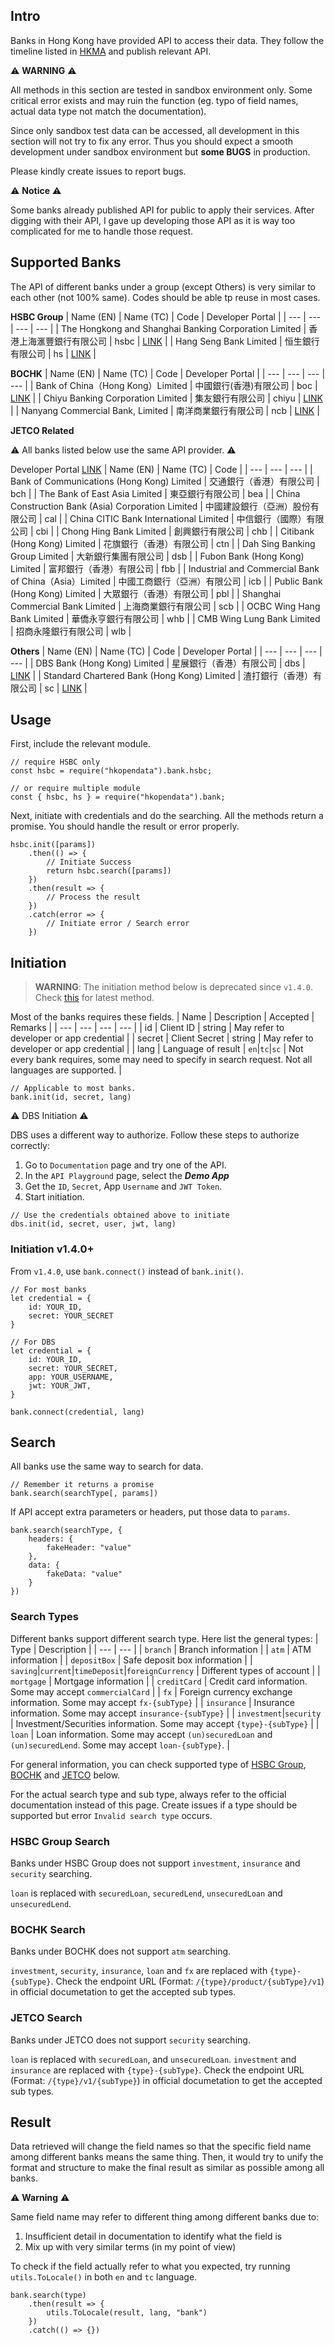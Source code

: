 ## Intro
Banks in Hong Kong have provided API to access their data. They follow the timeline listed in [HKMA](https://www.hkma.gov.hk/chi/key-functions/international-financial-centre/fintech/open-application-programming-interface-api-for-the-banking-sector/phase-approach/) and publish relevant API.

:warning: __WARNING__ :warning:

All methods in this section are tested in sandbox environment only. Some critical error exists and may ruin the function (eg. typo of field names, actual data type not match the documentation).

Since only sandbox test data can be accessed, all development in this section will not try to fix any error. Thus you should expect a smooth development under sandbox environment but __some BUGS__ in production.

Please kindly create issues to report bugs.

:warning: __Notice__ :warning:

Some banks already published API for public to apply their services. After digging with their API, I gave up developing those API as it is way too complicated for me to handle those request.

## Supported Banks
The API of different banks under a group (except Others) is very similar to each other (not 100% same). Codes should be able tp reuse in most cases.

__HSBC Group__
| Name (EN) | Name (TC) | Code | Developer Portal |
| --- | --- | --- | --- |
| The Hongkong and Shanghai Banking Corporation Limited | 香港上海滙豐銀行有限公司 | hsbc | [LINK](https://developer.hsbc.com.hk) |
| Hang Seng Bank Limited | 恒生銀行有限公司 | hs | [LINK](https://developer.hangseng.com) |

__BOCHK__
| Name (EN) | Name (TC) | Code | Developer Portal |
| --- | --- | --- | --- |
| Bank of China（Hong Kong）Limited | 中國銀行(香港)有限公司 | boc | [LINK](https://api.bochk.com) |
| Chiyu Banking Corporation Limited | 集友銀行有限公司 | chiyu | [LINK](https://apidev.chiyubank.com) |
| Nanyang Commercial Bank, Limited | 南洋商業銀行有限公司 | ncb | [LINK](https://developer.ncb.com.hk) |


__JETCO Related__

:warning: All banks listed below use the same API provider. :warning:

Developer Portal [LINK](https://sandboxportal.apix.com.hk/jetco/sb)
| Name (EN) | Name (TC) | Code |
| --- | --- | --- |
| Bank of Communications (Hong Kong) Limited | 交通銀行（香港）有限公司 | bch |
| The Bank of East Asia Limited | 東亞銀行有限公司 | bea |
| China Construction Bank (Asia) Corporation Limited | 中國建設銀行（亞洲）股份有限公司 | cal |
| China CITIC Bank International Limited | 中信銀行（國際）有限公司 | cbi |
| Chong Hing Bank Limited | 創興銀行有限公司 | chb |
| Citibank (Hong Kong) Limited | 花旗銀行（香港）有限公司 | ctn |
| Dah Sing Banking Group Limited | 大新銀行集團有限公司 | dsb |
| Fubon Bank (Hong Kong) Limited | 富邦銀行（香港）有限公司 | fbb |
| Industrial and Commercial Bank of China（Asia）Limited | 中國工商銀行（亞洲）有限公司 | icb |
| Public Bank (Hong Kong) Limited | 大眾銀行（香港）有限公司 | pbl |
| Shanghai Commercial Bank Limited | 上海商業銀行有限公司 | scb |
| OCBC Wing Hang Bank Limited | 華僑永亨銀行有限公司 | whb |
| CMB Wing Lung Bank Limited | 招商永隆銀行有限公司 | wlb |

__Others__
| Name (EN) | Name (TC) | Code | Developer Portal |
| --- | --- | --- | --- |
| DBS Bank (Hong Kong) Limited | 星展銀行（香港）有限公司 | dbs | [LINK](https://www.dbs.com/dbsdevelopers/hk/index.html) |
| Standard Chartered Bank (Hong Kong) Limited | 渣打銀行（香港）有限公司 | sc | [LINK](https://axess.sc.com) |

## Usage
First, include the relevant module.
```
// require HSBC only
const hsbc = require("hkopendata").bank.hsbc;

// or require multiple module
const { hsbc, hs } = require("hkopendata").bank;
```

Next, initiate with credentials and do the searching. All the methods return a promise. You should handle the result or error properly.
```
hsbc.init([params])
    .then(() => {
        // Initiate Success
        return hsbc.search([params])
    })
    .then(result => {
        // Process the result
    })
    .catch(error => {
        // Initiate error / Search error
    })
```

## Initiation
> __WARNING__: The initiation method below is deprecated since `v1.4.0`. Check [this](#initiation-v140) for latest method.

Most of the banks requires these fields.
| Name | Description | Accepted | Remarks |
| --- | --- | --- | --- |
| id | Client ID | string | May refer to developer or app credential |
| secret | Client Secret | string | May refer to developer or app credential |
| lang | Language of result | `en`\|`tc`\|`sc` | Not every bank requires, some may need to specify in search request. Not all languages are supported. |

```
// Applicable to most banks.
bank.init(id, secret, lang)
```

:warning: DBS Initiation :warning:

DBS uses a different way to authorize. Follow these steps to authorize correctly:

1. Go to `Documentation` page and try one of the API.
2. In the `API Playground` page, select the __*Demo App*__
3. Get the `ID`, `Secret`, App `Username` and `JWT Token`.
4. Start initiation.

```
// Use the credentials obtained above to initiate
dbs.init(id, secret, user, jwt, lang)
```

### Initiation v1.4.0+
From `v1.4.0`, use `bank.connect()` instead of `bank.init()`.
```
// For most banks
let credential = {
    id: YOUR_ID,
    secret: YOUR_SECRET
}

// For DBS
let credential = {
    id: YOUR_ID,
    secret: YOUR_SECRET,
    app: YOUR_USERNAME,
    jwt: YOUR_JWT,
}

bank.connect(credential, lang)
```

## Search
All banks use the same way to search for data.
```
// Remember it returns a promise
bank.search(searchType[, params])
```

If API accept extra parameters or headers, put those data to `params`.
```
bank.search(searchType, {
    headers: {
        fakeHeader: "value"
    },
    data: {
        fakeData: "value"
    }
})
```

### Search Types
Different banks support different search type. Here list the general types:
| Type | Description |
| --- | --- |
| `branch` | Branch information |
| `atm` | ATM information |
| `depositBox` | Safe deposit box information |
| `saving`|`current`|`timeDeposit`|`foreignCurrency` | Different types of account |
| `mortgage` | Mortgage information |
| `creditCard` | Credit card information. Some may accept `commercialCard` |
| `fx` | Foreign currency exchange information. Some may accept `fx-{subType}` |
| `insurance` | Insurance information. Some may accept `insurance-{subType}` |
| `investment`\|`security` | Investment/Securities information. Some may accept `{type}-{subType}` |
| `loan` | Loan information. Some may accept `(un)securedLoan` and `(un)securedLend`. Some may accept `loan-{subType}`. |

For general information, you can check supported type of [HSBC Group](#hsbc-group-search), [BOCHK](#bochk-search) and [JETCO](#jetco-search) below.

For the actual search type and sub type, always refer to the official documentation instead of this page. Create issues if a type should be supported but error `Invalid search type` occurs.

### HSBC Group Search
Banks under HSBC Group does not support `investment`, `insurance` and `security` searching.

`loan` is replaced with `securedLoan`, `securedLend`, `unsecuredLoan` and `unsecuredLend`.

### BOCHK Search
Banks under BOCHK does not support `atm` searching.

`investment`, `security`, `insurance`, `loan` and `fx` are replaced with `{type}-{subType}`. Check the endpoint URL (Format: `/{type}/product/{subType}/v1`) in official documetation to get the accepted sub types.

### JETCO Search
Banks under JETCO does not support `security` searching.

`loan` is replaced with `securedLoan`, and `unsecuredLoan`.
`investment` and `insurance` are replaced with `{type}-{subType}`. Check the endpoint URL (Format: `/{type}/v1/{subType}`) in official documetation to get the accepted sub types.

## Result
Data retrieved will change the field names so that the specific field name among different banks means the same thing. Then, it would try to unify the format and structure to make the final result as similar as possible among all banks.

:warning: __Warning__ :warning:

Same field name may refer to different thing among different banks due to:
1. Insufficient detail in documentation to identify what the field is
2. Mix up with very similar terms (in my point of view)

To check if the field actually refer to what you expected, try running `utils.ToLocale()` in both `en` and `tc` language.
```
bank.search(type)
    .then(result => {
        utils.ToLocale(result, lang, "bank")
    })
    .catch(() => {})
```
